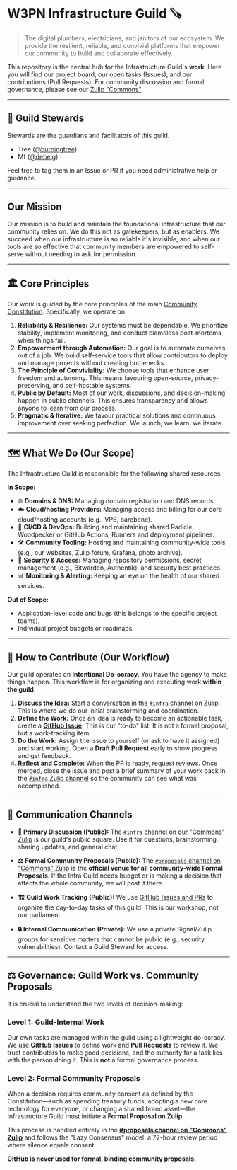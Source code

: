 # W3PN Infrastructure Guild 🪚

> The digital plumbers, electricians, and janitors of our ecosystem. We provide the resilient, reliable, and convivial platforms that empower our community to build and collaborate effectively.

This repository is the central hub for the Infrastructure Guild's **work**. Here you will find our project board, our open tasks (Issues), and our contributions (Pull Requests). For community discussion and formal governance, please see our [Zulip "Commons"](https://commons.w3pn.org/).

---

## 💂 Guild Stewards

Stewards are the guardians and facilitators of this guild.

- Tree ([@burningtree](https://github.com/burningtree))
- Mf ([@debelg](https://github.com/debelg))

Feel free to tag them in an Issue or PR if you need administrative help or guidance.

---

## Our Mission

Our mission is to build and maintain the foundational infrastructure that our community relies on. We do this not as gatekeepers, but as enablers. We succeed when our infrastructure is so reliable it's invisible, and when our tools are so effective that community members are empowered to self-serve without needing to ask for permission.

---

## 🏛️ Core Principles

Our work is guided by the core principles of the main [Community Constitution](https://docs.w3pn.org/constitution/). Specifically, we operate on:

1.  **Reliability & Resilience:** Our systems must be dependable. We prioritize stability, implement monitoring, and conduct blameless post-mortems when things fail.
2.  **Empowerment through Automation:** Our goal is to automate ourselves out of a job. We build self-service tools that allow contributors to deploy and manage projects without creating bottlenecks.
3.  **The Principle of Conviviality:** We choose tools that enhance user freedom and autonomy. This means favouring open-source, privacy-preserving, and self-hostable systems.
4.  **Public by Default:** Most of our work, discussions, and decision-making happen in public channels. This ensures transparency and allows anyone to learn from our process.
5.  **Pragmatic & Iterative:** We favour practical solutions and continuous improvement over seeking perfection. We launch, we learn, we iterate.

---

## 🗺️ What We Do (Our Scope)

The Infrastructure Guild is responsible for the following shared resources.

**In Scope:**
*   🌐 **Domains & DNS:** Managing domain registration and DNS records.
*   ☁️ **Cloud/hosting Providers:** Managing access and billing for our core cloud/hosting accounts (e.g., VPS, barebone).
*   🚀 **CI/CD & DevOps:** Building and maintaining shared Radicle, Woodpecker or GitHub Actions, Runners and deployment pipelines.
*   🛠️ **Community Tooling:** Hosting and maintaining community-wide tools (e.g., our websites, Zulip forum, Grafana, photo archive).
*   🔐 **Security & Access:** Managing repository permissions, secret management (e.g., Bitwarden, Authentik), and security best practices.
*   📊 **Monitoring & Alerting:** Keeping an eye on the health of our shared services.

**Out of Scope:**
*   Application-level code and bugs (this belongs to the specific project teams).
*   Individual project budgets or roadmaps.

---

## 🤝 How to Contribute (Our Workflow)

Our guild operates on **Intentional Do-ocracy**. You have the agency to make things happen. This workflow is for organizing and executing work **within the guild**.

1.  **Discuss the Idea:** Start a conversation in the [`#infra` channel on Zulip](https://commons.w3pn.org/#narrow/stream/infra). This is where we do our initial brainstorming and coordination.
2.  **Define the Work:** Once an idea is ready to become an actionable task, create a **[GitHub Issue](https://github.com/web3privacy/infra/issues)**. This is our "to-do" list. It is not a formal proposal, but a work-tracking item.
3.  **Do the Work:** Assign the issue to yourself (or ask to have it assigned) and start working. Open a **Draft Pull Request** early to show progress and get feedback.
4.  **Reflect and Complete:** When the PR is ready, request reviews. Once merged, close the issue and post a brief summary of your work back in the [`#infra` Zulip channel](https://commons.w3pn.org/#narrow/stream/infra) so the community can see what was accomplished.

---

## 💬 Communication Channels

-   **💬 Primary Discussion (Public):** The [`#infra` channel on our "Commons" Zulip](https://commons.w3pn.org/#narrow/stream/infra) is our guild's public square. Use it for questions, brainstorming, sharing updates, and general chat.

-   **⚖️ Formal Community Proposals (Public):** The [`#proposals` channel on "Commons" Zulip](https://commons.w3pn.org/#narrow/stream/proposals) is the **official venue for all community-wide Formal Proposals**. If the Infra Guild needs budget or is making a decision that affects the whole community, we will post it there.

-   **🏗️ Guild Work Tracking (Public):** We use [GitHub Issues and PRs](https://github.com/web3privacy/infra/issues) to organize the day-to-day tasks of this guild. This is our workshop, not our parliament.

-   **🔒 Internal Communication (Private):** We use a private Signal/Zulip groups for sensitive matters that cannot be public (e.g., security vulnerabilities). Contact a Guild Steward for access.

---

## ⚖️ Governance: Guild Work vs. Community Proposals

It is crucial to understand the two levels of decision-making:

### Level 1: Guild-Internal Work
Our own tasks are managed within the guild using a lightweight do-ocracy. We use **GitHub Issues** to define work and **Pull Requests** to review it. We trust contributors to make good decisions, and the authority for a task lies with the person doing it. This is **not** a formal governance process.

### Level 2: Formal Community Proposals
When a decision requires community consent as defined by the Constitution—such as spending treasury funds, adopting a new core technology for everyone, or changing a shared brand asset—the Infrastructure Guild must initiate a **Formal Proposal on Zulip**.

This process is handled entirely in the **[#proposals channel on "Commons" Zulip](https://commons.w3pn.org/#narrow/stream/proposals)** and follows the "Lazy Consensus" model: a 72-hour review period where silence equals consent.

**GitHub is never used for formal, binding community proposals.**
